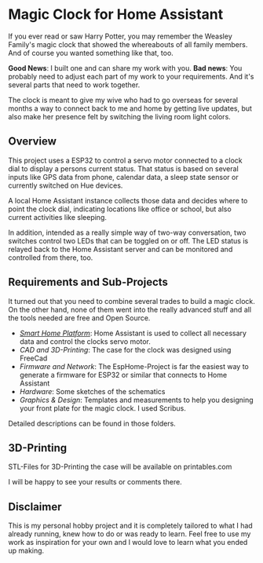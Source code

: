 # Magic Clock for Home Assistant

If you ever read or saw Harry Potter, you may remember the Weasley Family's magic clock that showed the whereabouts of all family members.
And of course you wanted something like that, too.

**Good News**: I built one and can share my work with you.
**Bad news**: You probably need to adjust each part of my work to your requirements. And it's several parts that need to work together.

The clock is meant to give my wive who had to go overseas for several months a way to connect back to me and home by getting live updates, but also make her presence felt by switching the living room light colors.

## Overview

This project uses a ESP32 to control a servo motor connected to a clock dial to display a persons current status. That status is based on several inputs like GPS data from phone, calendar data, a sleep state sensor or currently switched on Hue devices.

A local Home Assistant instance collects those data and decides where to point the clock dial, indicating locations like office or school, but also current activities like sleeping.

In addition, intended as a really simple way of two-way conversation, two switches control two LEDs that can be toggled on or off. The LED status is relayed back to the Home Assistant server and can be monitored and controlled from there, too.

## Requirements and Sub-Projects

It turned out that you need to combine several trades to build a magic clock. On the other hand, none of them went into the really advanced stuff and all the tools needed are free and Open Source.

- _[Smart Home Platform](homeassistant/)_: Home Assistant is used to collect all necessary data and control the clocks servo motor.
- _CAD and 3D-Printing_: The case for the clock was designed using FreeCad
- _Firmware and Network_: The EspHome-Project is far the easiest way to generate a firmware for ESP32 or similar that connects to Home Assistant
- _Hardware_: Some sketches of the schematics
- _Graphics & Design_: Templates and measurements to help you designing your front plate for the magic clock. I used Scribus.

Detailed descriptions can be found in those folders.

## 3D-Printing

STL-Files for 3D-Printing the case will be available on printables.com

I will be happy to see your results or comments there.

## Disclaimer

This is my personal hobby project and it is completely tailored to what I had already running, knew how to do or was ready to learn. Feel free to use my work as inspiration for your own and I would love to learn what you ended up making.
